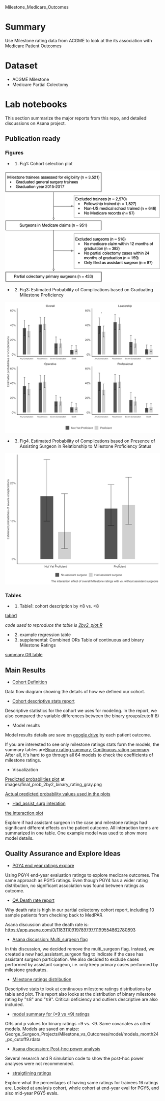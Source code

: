 Milestone_Medicare_Outcomes

# Summary

Use Milestone rating data from ACGME to look at the its association with Medicare Patient Outcomes

# Dataset

-   ACGME Milestone
-   Medicare Partial Colectomy

# Lab notebooks

This section summarize the major reports from this repo, and detailed discussions on Asana project.

## Publication ready 

### Figures

- 1. Fig1: Cohort selection plot

![](misc_docs/cohort_flow_2-25.png)

- 2. Fig3: Estimated Probability of Complications based on Graduating Milestone Proficiency

![](images/prob_2by2_binary_rating_gray.png)

- 3. Fig4. Estimated Probability of Complications based on Presence of Assisting Surgeon in Relationship to Milestone Proficiency Status

![with error bar](images/interaction_assist_surg_overall_rating.png)


### Tables

- 1. Table1: cohort description by ≥8 vs. <8

[table1](manuscripts/table1.docx)

*code used to reproduce the table is [2by2_plot.R](code/visual/2by2_plot.R)*

- 2. example regression table


- 3. supplemental: Combined ORs Table of continuous and binary Milestone Ratings

[summary OR table](reports/or_table_h_v1.docx)




## Main Results

- [Cohort Definition](misc_docs/Milestone_Data_Process/update_12_18.png)

Data flow diagram showing the details of how we defined our cohort.

- [Cohort descriptive stats report](code/model_summary/descriptives_analytic_data.pdf)

Descriptive statistics for the cohort we uses for modeling. In the report, we also compared the variable differences between the binary groups(cutoff 8)


- Model results

Model results details are save on [google drive](https://drive.google.com/drive/u/0/folders/1BoRqENjl6QqQ0gr72hrAZaJzUxb5UXgW) by each patient outcome.

If you are interested to see only milestone ratings stats form the models, the summary tables are[Binary rating summary](images/bin_model_summary.png), [Continuous rating summary](images/mean_model_summary.png). After all, it's hard to go through all 64 models to check the coefficients of milestone ratings.

- Visualization

[Predicted probabilities plot](images/final_prob_2by2_binary_rating_gray.png) at images/final_prob_2by2_binary_rating_gray.png

[Actual predicted probability values used in the plots](images/pred_probs.png)


- [Had_assist_surg interation](misc_docs/interaction_asssit_surg.pdf)

[the interaction plot](images/interaction_assist_surg_overall_rating.png)

Explore if had assistant surgeon in the case and milestone ratings had significant different effects on the patient outcome. All interaction terms are summarized in one table. One example model was used to show more model details.

## Quality Assurance and Explore Ideas

-   [PGY4 end year ratings explore](code/PGY4/PGY4_rating_brief.pdf)

Using PGY4 end-year evaluation ratings to explore medicare outcomes. The same approach as PGY5 ratings. Even though PGY4 has a wider rating distribution, no significant association was found between ratings as outcome.

-   [QA Death rate report](misc_docs/QA_death_rate_v1.pdf)

Why death rate is high in our partial colectomy cohort report, including 10 sample patients from checking back to MedPAR.

Asana discussion about the death rate is: https://app.asana.com/0/1183110919789797/1199554862780893

-   [Asana discussion: Multi_surgeon flag](https://app.asana.com/0/1183110919789797/1199373110557573)

In this discussion, we decided remove the multi_surgeon flag. Instead, we created a new had_assistant_surgeon flag to indicate if the case has assistant surgeon participation. We also decided to exclude cases performed by assistant surgeon, i.e. only keep primary cases performed by milestone graduates.

-   [Milestone ratings distribution](misc_docs/milestone_rating_distribution.pdf)

Descriptive stats to look at continuous milestone ratings distributions by table and plot. This report also looks at the distribution of binary milestone rating by "≥8" and "≥9". Critical deficiency and outliers descriptive are also included.


- [model summary for (=9 vs <9) ratings](images/model_cutoff9_coef_summary.png)

ORs and p values for binary ratings =9 vs. <9. Same covariates as other models. Models are saved on maize: George_Surgeon_Projects/Milestone_vs_Outcomes/model/models_month24_pc_cutoff9.rdata


- [Asana discussion: Post-hoc power analysis](https://app.asana.com/0/1183110919789797/1199379804396909)

Several research and R simulation code to show the post-hoc power analyses were not recommended.

- [straigtlining ratings](code/data_QA/straightline.pdf)

Explore what the percentages of having same ratings for trainees 16 ratings are. Looked at analysis cohort, whole cohort at end-year eval for PGY5, and also mid-year PGY5 evals.
